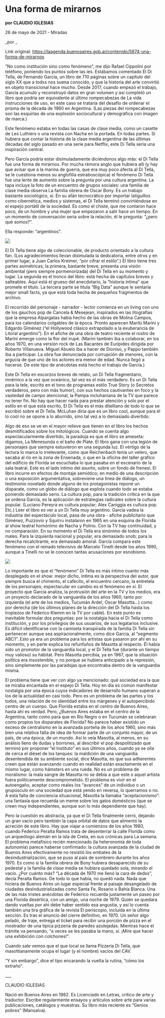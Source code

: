# Una forma de mirarnos

**por CLAUDIO IGLESIAS**

26 de mayo de 2021 - Miradas

_por _

Link original: https://laagenda.buenosaires.gob.ar/contenido/5674-una-forma-de-mirarnos



”No como institución sino como fenómeno”, me dijo Rafael Cippolini por teléfono, poniendo los puntos sobre las íes. Estábamos comentado El Di Tella, de Fernando García, un libro de 710 páginas sobre un capítulo del siglo XX que a todxs nos suena conocido, y que la historia del arte convirtió en objeto transicional hace mucho. Desde 2017, cuando empezó el trabajo, García acumuló y reconstruyó datos en gran volumen y así completó un libro que podría ser equivalente al último rompecabezas de La vida instrucciones de uso, en este caso se trataría del desafío de ordenar el prisma de la década de 1960 en Argentina. (Las piezas del rompecabezas son las esquirlas de una explosión sociocultural y demográfica con imagen de marca.)




Este fenómeno estaba en todas las casas de clase media, como un casette de Les Luthiers o una revista con Nacha en la portada. En todas partes. Si hubiera que contar la historia de la clase media argentina de las últimas décadas del siglo pasado en una serie para Netflix, este Di Tella sería una inspiración central.




Pero García podría estar disimuladamente diciéndonos algo más: el Di Tella fue una forma de mirarnos. Por mucha rémora anglo que hubiera allí (y hay que avisar que a la marina de guerra, que era muy poco afecta al Di Tella, se le cuestiona menos su anglofilia estraboscópica) el fenómeno Di Tella fue una lente de aumento sobre la pregunta por una cultura argentina. La tapa incluye la foto de un encuentro de grupos sociales: una familia de clase media observa La familia obrera de Oscar Bony. Es un trabajo bastante sociológico, sí. En su afán tecnocrático por importar latiguillos como cibernética, medios y sistemas, el Di Tella terminó convirtiéndose en el espejo portátil de la sociedad. Es como el chiste, que me contaron hace poco, de un hombre y una mujer que empezaron a salir hace un tiempo. En un momento de conversación seria sobre la relación, él le pregunta: “¿pero qué somos?”.




Ella responde: “argentinos”.




![](https://cdn.flowlikemusic.com/files/images/51434/29860b06-5a9a-4cf0-a870-14237f541c13.jpg)




El Di Tella tiene algo de coleccionable, de producto orientado a la cultura fan. (Los agradecimientos llevan disimulada la dedicatoria, entre otrxs y en primer lugar, a Juan Carlos Kreimer, “por cifrar el estilo”.) El libro tiene tres partes asimétricas; la primera, bastante breve, presenta una visión ambiental (pero siempre pormenorizada) del Di Tella en su momento y lugar. La segunda es el tronco del libro: está hecha de capítulos breves y salteables. Aquí está el grueso del anecdotario, la “historia íntima” que promete el título. La tercera parte se titula “Big Data” aunque le sentaría mejor small facts, ya que está toda hecha de pequeños fragmentos de archivo.




El recorrido del personaje - narrador - lector comienza en un living con uno de los gauchos pop de Cancela & Mesejean, inspirados en las litografías que la empresa Alpargatas había hecho de las obras de Molina Campos, para los calendarios colgables de la época. Pronto aparecen Marilú Marini y Edgardo Giménez (“el Hollywood clásico extrapolado a la exuberancia de Litoral argentino”). En el afiche de una obra de teatro reciente el rostro de Marini emerge como la flor del irupé. (Marini también iba a colaborar, en los años 1970, en una versión rock de Las Bacantes de Eurípides dirigida por Roberto Villanueva. Miguel Abuelo iba a hacer de Dioniso, y Pappo también iba a participar. La obra fue denunciada por corrupción de menores, con la argucia de que uno de los actores era menor de edad. Nunca llegó a hacerse. De este tipo de anécdotas está hecho el trabajo de García.)




Este Di Tella en escorzos breves de relato, un Di Tella fragmentario, mnémico a la vez que oceánico, tal vez es el más verdadero. Es un Di Tella para la tele, escrito en el tono de programas estilo True Story (o Secretos verdaderos, pero con más humor), con sus hechos cautivantes en foco y la vastedad de campo atencional, la Pampa mcluhaniana de la TV que parece no tener fin. No hay que hacer nada para prestar atención y solo por el estilo en el que está escrito, El Di Tella es el más ditelliano de todo lo que se escribió sobre el Di Tella. McLuhan diría que es un libro cool, aunque para él lo cool no se opone a lo aburrido, sino tal vez a lo demasiado divertido.




Algo de eso se ve en el mayor relieve que tienen en el libro los hechos desmitificados sobre los mitológicos. Cuando se cuenta algo espectacularmente divertido, la paradoja es que el libro se ameseta: digamos, La Menesunda o el baño de Plate. El libro gana con una legión de personajes que siempre estuvieron en una segunda luz. El vértigo de la lectura lo marca lo irrelevante, como que Reichenbach tenía un velero, que sacaba al río en la zona de Ensenada, o que en la oficina del taller gráfico del edificio de Florida se escuchaba lo que pasaba en el escenario de la sala teatral. Este es el lado íntimo del asunto, sobre un fondo de frenesí. El libro incurre en efectos de montaje semiótico; en medio de una descripción o una exposición argumentativa, sobreviene una línea de diálogo, un testimonio novelado donde alguno de los protagonistas repone un disparate, como un globo de diálogo que explota cuando todo se estaba poniendo demasiado serio. La cultura pop, para la tradición crítica en la que se ordena García, es la aplicación de estrategias radicales sobre la cultura popular. (Luciano Pereyra es cultura popular; Alex Caniggia es cultura pop. Etc.) Leer el libro es ver a un Di Tella muy argentino. García vadea la industria del espectáculo local, pasa de una obra - afiche publicitario que Giménez, Puzzovio y Squirru instalaron en 1965 en una esquina de Florida al show teatral homónimo de Nacha y Polino. Con la TV hay continuidad, y no comparación. En su momento el Di Tella era sinónimo de todos los males. Para la izquierda nacional y popular, era demasiado snob; para la derecha recalcitrante, era demasiado amoral. García compara este fenómeno con el reinado televisivo de Marcelo Tinelli desde los años 1990, aunque a Tinelli no se le conocen tantas acusaciones por esnobismo.




![](https://cdn.flowlikemusic.com/files/images/51435/491afc51-ffa1-4b56-abc8-c3ea64765c02.png)




Lo importante es que el “fenómeno” Di Tella es más íntimo cuanto más desplegado en el show: mejor dicho, íntima es la perspectiva del autor, que siempre busca el chimento, el cafecito, el encuentro cercano, la entretela de los personajes; espectacular en cambio es el fenómeno en sí. El proyecto que García analiza, la protrusión del arte en la TV y los medios, era un proyecto declarado de la vanguardia de los años 1960, tanto por izquierda (el arte de los medios, Tucumán Arde!, Oscar Masotta…) como por derecha (de los últimos planes de la dirección del Di Tella hasta los tropiezos de Federico Klemm en la TV por cable). En este punto es inevitable formular dos preguntas: por la nostalgia hacia el Di Tella como institución, y por los privilegios de sus usuarios, de sus legatarios inclusive. Es difícil identificarse con la camiseta transpirada de la familia Di Tella sin pertenecer aunque sea aspiracionalmente, como dice García, al “segmento ABC1”. Esto ya era un problema para los artistas que pasaron por ahí en su momento, y en parte explica los refunfuños de Masotta al respecto. Él había sido un promotor de la vanguardia local, y el Di Tella fue (durante un tiempo muy valioso) su hábitat. Pero Masotta percibía, ya en 1967, que la situación política era insostenible, y no porque se hubiera anticipado a la represión, sino simplemente por las paradojas que encontraba dentro de la vanguardia misma.




El problema tiene que ver con algo ya mencionado: qué sociedad era la que se miraba encantada en el espejo Di Tella. Hoy en día es común manifestar nostalgia por una época cuyos indicadores de desarrollo humano superan a los de la actualidad en casi todo. Pero es un problema de las partes y los todos, una relación de no identidad entre los márgenes y el autopercibido centro de un cuerpo. Que Florida estaba en el centro de Buenos Aires, hasta ahí es verdad. Pero, ¿Buenos Aires estaba en el centro de la Argentina, tanto como para que en Río Negro o en Tucumán se celebraran como propios los disparates de Florida? No parece haber existido un exceso de centralismo en la avanzada porteña de los años 1960, sino más bien una relativa falta de idea de formar parte de un conjunto mayor, de un país, de una época, de un mundo. Así lo veía Masotta, al menos, en su análisis lleno de dudas y borrones, al describir el pop despolitizado que terminó por proponer “el Instituto” en sus últimos años, cuando ya se olía de cerca el diésel de los tanques: la maldición de una vanguardia desentendida de su ambiente social, dice Masotta, es que sus adherentes creen que están avanzando cuando en realidad están exactamente en el mismo lugar, como hámsters en una rueda. No es un problema de moralismo: la mala sangre de Masotta no se debía a que este o aquel artista fuera políticamente descomprometido. El problema es vivir en el autoengaño, aceptar como reales los “avances” de un individuo o un grupúsculo en una sociedad que está yendo en reversa, lo querramos o no. A esta falta de conciencia situacional, Masotta la llamaba “aceptacionismo”: una fantasía que recuerda un meme sobre los gatos domésticos (que se creen muy independientes, aunque son lo más dependiente que hay).




Pero la cuestión es abstracta, ya que el Di Tella finalmente cerró, dejando un gran vacío pero también la capa orbital de datos que alimentó la acreción de este libro. Hay que viajar a comienzos de los años 1980, cuando Federico Peralta Ramos trata de desenterrar la calle Florida como un arqueólogo alemán en la isla de Creta, en sus crónicas para La semana. El problema metafísico recién mencionado (la heteronomía de toda autonomía) parece haberse confirmado: la cultura avanzada de la ciudad de Buenos Aires efectivamente no resistió los embates de la desindustrialización, que se puso al país de sombrero durante los años 1970. Es como si la familia obrera de Bony hubiera desaparecido de su pedestal y la familia de clase media se hubiera quedado sola, mirando el vacío. ¿Por cuánto más? “La década de 1970 me llenó la cara de dedos”, decía Peralta Ramos. De todo lo que había, no quedó nada. Nada que hiciera de Buenos Aires un lugar especial frente al paisaje desangelado de ciudades desindustrializadas como Santa Fe, Rosario o Bahía Blanca. Una de las más tristes anécdotas de Federico recuerda justamente un paseo por una Florida desértica, con un amigo, una noche de 1979. Quién se quedara dando vueltas por ahí debe haber sentido esa angustia, y así lo cuenta también una tira gráfica de la revista El periscopio, incluida en la última sección. Es tras el anuncio del cierre definitivo, en 1970. Un señor algo pelado, de traje, entrega el ticket para recibir una porción de pizza en el mostrador de una típica pizzería de paredes azulejadas. Mientras hace el trámite va pensando, “a veces se les pasaba la mano, sí. ¡Mire que hacer una exhibición con colchones!”.




Cuando sale vemos que el que local se llama Pizzería Di Tella, que masottianamente ocupa el lugar (y el nombre) vacíos del CAV.




“Y sin embargo”, dice el tipo encarando la vuelta la rutina, “cómo los extraño”.




\_\_\_




CLAUDIO IGLESIAS




Nació en Buenos Aires en 1982. Es Licenciado en Letras, crítico de arte y traductor. Escribe regularmente ensayos y artículos sobre arte para varias publicaciones, catálogos y muestras. Su libro más reciente es “Genios pobres” (Mansalva).



